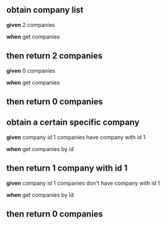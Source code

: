 ##  obtain company list

**given**
    2 companies

**when**
    get companies
    
**then**
    return 2 companies    
---  
 
 **given**
     0 companies
 
 **when**
     get companies
     
 **then**
     return 0 companies
---

##  obtain a certain specific company

**given**
    company id 1
    companies have company with id 1

**when**
    get companies by id
    
**then**
    return 1 company with id 1
---

**given**
    company id 1
    companies don't have company with id 1

**when**
    get companies by id
    
**then**
    return 0 companies
---